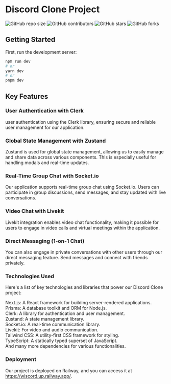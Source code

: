 # Discord Clone Project

![GitHub repo size](https://img.shields.io/github/repo-size/yourusername/discord-clone)
![GitHub contributors](https://img.shields.io/github/contributors/yourusername/discord-clone)
![GitHub stars](https://img.shields.io/github/stars/yourusername/discord-clone?style=social)
![GitHub forks](https://img.shields.io/github/forks/yourusername/discord-clone?style=social)

## Getting Started

First, run the development server:

```bash
npm run dev
# or
yarn dev
# or
pnpm dev
```

## Key Features

### User Authentication with Clerk

user authentication using the Clerk library, ensuring secure and reliable user management for our application.

### Global State Management with Zustand

Zustand is used for global state management, allowing us to easily manage and share data across various components. This is especially useful for handling modals and real-time updates.

### Real-Time Group Chat with Socket.io

Our application supports real-time group chat using Socket.io. Users can participate in group discussions, send messages, and stay updated with live conversations.

### Video Chat with Livekit

Livekit integration enables video chat functionality, making it possible for users to engage in video calls and virtual meetings within the application.

### Direct Messaging (1-on-1 Chat)

You can also engage in private conversations with other users through our direct messaging feature. Send messages and connect with friends privately.

### Technologies Used

Here's a list of key technologies and libraries that power our Discord Clone project:

Next.js: A React framework for building server-rendered applications.<br/>
Prisma: A database toolkit and ORM for Node.js. <br/>
Clerk: A library for authentication and user management. <br/>
Zustand: A state management library. <br/>
Socket.io: A real-time communication library. <br/>
Livekit: For video and audio communication. <br/>
Tailwind CSS: A utility-first CSS framework for styling. <br/>
TypeScript: A statically typed superset of JavaScript. <br/>
And many more dependencies for various functionalities.

### Deployment

Our project is deployed on Railway, and you can access it at https://wiscord.up.railway.app/.
